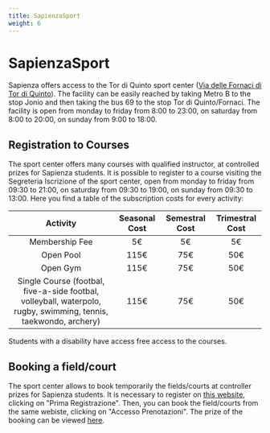 ```yaml
---
title: SapienzaSport
weight: 6
---
```


# SapienzaSport

Sapienza offers access to the Tor di Quinto sport center ([Via delle Fornaci di Tor di Quinto](https://maps.app.goo.gl/Dxws6xTjdsWMqPUS7)). The facility can be easily reached by taking Metro B to the stop Jonio and then taking the bus 69 to the stop Tor di Quinto/Fornaci. The facility is open from monday to friday from  8:00 to 23:00, on saturday from 8:00 to 20:00, on sunday from 9:00 to 18:00. 

## Registration to Courses

The sport center offers many courses with qualified instructor, at controlled prizes for Sapienza students. It is possible to register to a course visiting the Segreteria Iscrizione of the sport center, open from monday to friday from 09:30 to 21:00, on saturday from 09:30 to 19:00, on sunday from 09:30 to 13:00.
Here you find a table of the subscription costs for every activity:

|Activity| Seasonal Cost | Semestral Cost | Trimestral Cost|
|:---:|:---:|:---:|:---:|
|Membership Fee| 5€| 5€ | 5€ |
|Open Pool| 115€ | 75€| 50€|
|Open Gym | 115€ | 75€| 50€|
|Single Course (footbal, five-a-side footbal, volleyball, waterpolo, rugby, swimming, tennis, taekwondo, archery)| 115€ | 75€| 50€|

Students with a disability have access free access to the courses.

## Booking a field/court

The sport center allows to book temporarily the fields/courts at controller prizes for Sapienza students. It is necessary to register on [this website](https://sapienzasport.uniroma1.it/Web/?), clicking on "Prima Registrazione". Then, you can book the field/courts from the same webiste, clicking on "Accesso Prenotazioni". The prize of the booking can be viewed [here](https://sapienzasport.web.uniroma1.it/it/prenotazione-strutture). 